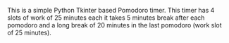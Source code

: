 This is a simple Python Tkinter based Pomodoro timer.
This timer has 4 slots of work of 25 minutes each
it takes 5 minutes break after each pomodoro and a long break of 20 minutes in the last pomodoro (work slot of 25 minutes).

